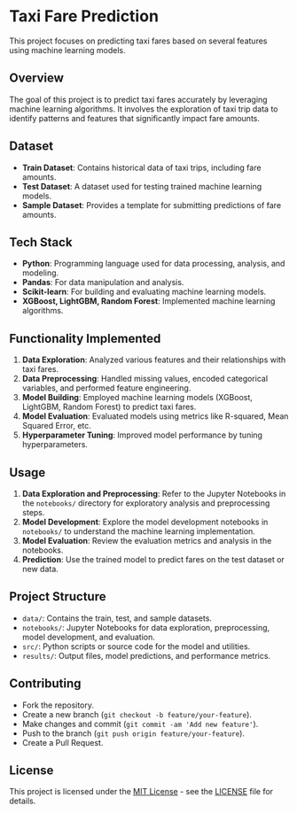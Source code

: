 # Taxi Fare Prediction

This project focuses on predicting taxi fares based on several features using machine learning models.

## Overview

The goal of this project is to predict taxi fares accurately by leveraging machine learning algorithms. It involves the exploration of taxi trip data to identify patterns and features that significantly impact fare amounts.

## Dataset

- **Train Dataset**: Contains historical data of taxi trips, including fare amounts.
- **Test Dataset**: A dataset used for testing trained machine learning models.
- **Sample Dataset**: Provides a template for submitting predictions of fare amounts.

## Tech Stack

- **Python**: Programming language used for data processing, analysis, and modeling.
- **Pandas**: For data manipulation and analysis.
- **Scikit-learn**: For building and evaluating machine learning models.
- **XGBoost, LightGBM, Random Forest**: Implemented machine learning algorithms.

## Functionality Implemented

1. **Data Exploration**: Analyzed various features and their relationships with taxi fares.
2. **Data Preprocessing**: Handled missing values, encoded categorical variables, and performed feature engineering.
3. **Model Building**: Employed machine learning models (XGBoost, LightGBM, Random Forest) to predict taxi fares.
4. **Model Evaluation**: Evaluated models using metrics like R-squared, Mean Squared Error, etc.
5. **Hyperparameter Tuning**: Improved model performance by tuning hyperparameters.

## Usage

1. **Data Exploration and Preprocessing**: Refer to the Jupyter Notebooks in the `notebooks/` directory for exploratory analysis and preprocessing steps.
2. **Model Development**: Explore the model development notebooks in `notebooks/` to understand the machine learning implementation.
3. **Model Evaluation**: Review the evaluation metrics and analysis in the notebooks.
4. **Prediction**: Use the trained model to predict fares on the test dataset or new data.

## Project Structure

- `data/`: Contains the train, test, and sample datasets.
- `notebooks/`: Jupyter Notebooks for data exploration, preprocessing, model development, and evaluation.
- `src/`: Python scripts or source code for the model and utilities.
- `results/`: Output files, model predictions, and performance metrics.

## Contributing

- Fork the repository.
- Create a new branch (`git checkout -b feature/your-feature`).
- Make changes and commit (`git commit -am 'Add new feature'`).
- Push to the branch (`git push origin feature/your-feature`).
- Create a Pull Request.

## License

This project is licensed under the [MIT License](LICENSE) - see the [LICENSE](LICENSE) file for details.
